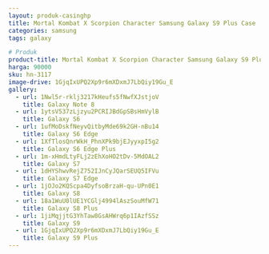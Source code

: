 ```yaml
---
layout: produk-casinghp
title: Mortal Kombat X Scorpion Character Samsung Galaxy S9 Plus Case
categories: samsung
tags: galaxy

# Produk
product-title: Mortal Kombat X Scorpion Character Samsung Galaxy S9 Plus Case
harga: 90000
sku: hn-3117
image-drive: 1GjqIxUPQ2Xp9r6mXDxmJ7LbQiy19Gu_E
gallery:
  - url: 1Nwl5r-rklj3217kHeufs5fNwfXJstjoV
    title: Galaxy Note 8
  - url: 1ytsV537zLjzyu2PCRIJBdGpSBsHmVylB
    title: Galaxy S6
  - url: 1ufMoDskfNeyvQitbyMde69k2GH-nBu14
    title: Galaxy S6 Edge
  - url: 1XfTlosQnrWkH_PhnXPk9bjEJyyxpI5g2
    title: Galaxy S6 Edge Plus
  - url: 1m-xHmdLtyFLj2zEhXoHO2tDv-5MdOAL2
    title: Galaxy S7
  - url: 1dHYShwvRejZ752IJnCyJQarSEUQ5IFVu
    title: Galaxy S7 Edge
  - url: 1jOJo2KQScpa4DyfsoBrzaH-qu-UPn0E1
    title: Galaxy S8
  - url: 18a1WuU0lUE1YCGlj4994lAszSouMfW71
    title: Galaxy S8 Plus
  - url: 1jiMqjjtG3YhTaw8GsAHWrq6p1IAzfSSz
    title: Galaxy S9
  - url: 1GjqIxUPQ2Xp9r6mXDxmJ7LbQiy19Gu_E
    title: Galaxy S9 Plus
---
```

